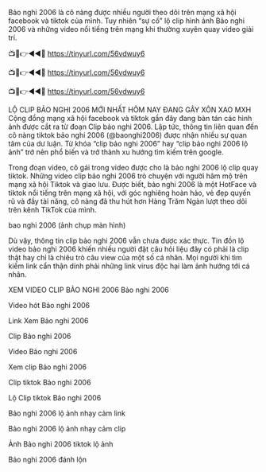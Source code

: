Bảo nghi 2006 là cô nàng được nhiều người theo dõi trên mạng xã hội facebook và tiktok của mình.  Tuy nhiên “sự cố” lộ clip hình ảnh Bảo nghi 2006 và những video nổi tiếng trên mạng khi thường xuyên quay video giải trí.

📺📱👉◄◄🔴 https://tinyurl.com/56vdwuy6

📺📱👉◄◄🔴 https://tinyurl.com/56vdwuy6

📺📱👉◄◄🔴 https://tinyurl.com/56vdwuy6


LỘ CLIP BẢO NGHI 2006 MỚI NHẤT HÔM NAY ĐANG GÂY XÔN XAO MXH
Cộng đồng mạng xã hội facebook và tiktok gần đây đang bàn tán các hình ảnh được cắt ra từ đoạn Clip bảo nghi 2006. Lập tức, thông tin liên quan đến cô nàng tiktok bảo nghi 2006 (@baonghi2006) được nhận nhiều sự quan tâm của dư luận.  Từ khóa “clip bảo nghi 2006” hay “clip bảo nghi 2006 lộ ảnh” trở nên phổ biến và trở thành xu hướng tìm kiếm trên google.

Trong đoạn video, cô gái trong video được cho là bảo nghi 2006 lộ clip quay tiktok. Những video clip bảo nghi 2006 trò chuyện với người hâm mộ trên mạng xã hội Tiktok và giao lưu. Được biết, bảo nghi 2006 là một HotFace và tiktok nổi tiếng trên mạng xã hội, với góc nghiêng hoàn hảo, vẻ đẹp quyến rũ và đầy tài năng, cô nàng đã thu hút hơn Hàng Trăm Ngàn lượt theo dõi trên kênh TikTok của mình.



bao nghi 2006 (ảnh chụp màn hình)

Dù vậy, thông tin clip bảo nghi 2006 vẫn chưa được xác thực. Tin đồn lộ video bảo nghi 2006 khiến nhiều người đặt câu hỏi liệu đây có phải là clip thật hay chỉ là chiêu trò câu view của một số cá nhân. Mọi người khi tìm kiếm link cẩn thận dính phải những link virus độc hại làm ảnh hướng tới cá nhân.

XEM VIDEO CLIP BẢO NGHI 2006
Bảo nghi 2006

Video hót Bảo nghi 2006

Link Xem Bảo nghi 2006

Clip Bảo nghi 2006

Video Bảo nghi 2006

Xem clip Bảo nghi 2006

Clip tiktok Bảo nghi 2006

Lộ Clip tiktok Bảo nghi 2006

Bảo nghi 2006 lộ ảnh nhạy cảm link

Bảo nghi 2006 lộ ảnh nhạy cảm clip

Ảnh Bảo nghi 2006 tiktok lộ ảnh

Bảo nghi 2006 đánh lộn
